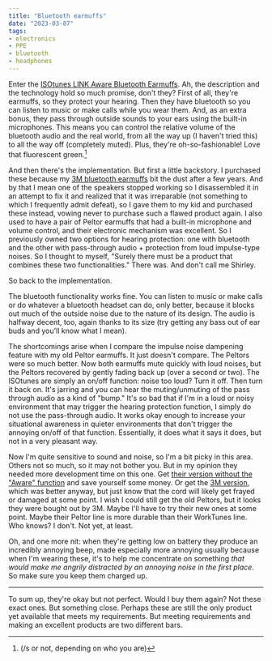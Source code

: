 ```yaml
---
title: "Bluetooth earmuffs"
date: "2023-03-07"
tags:
- electronics
- PPE
- bluetooth
- headphones
---
```

Enter the [ISOtunes LINK Aware Bluetooth Earmuffs](https://www.amazon.com/dp//B094LSJ73H/ref=nosim?tag=ffwf0f-20). Ah, the description and the technology hold so much promise, don't they? First of all, they're earmuffs, so they protect your hearing. Then they have bluetooth so you can listen to music or make calls while you wear them. And, as an extra bonus, they  pass through outside sounds to your ears using the built-in microphones. This means you can control the relative volume of the bluetooth audio and the real world, from all the way up (I haven't tried this) to all the way off (completely muted). Plus, they're oh-so-fashionable! Love that fluorescent green.[^1]

[^1]: (/s or not, depending on who you are)

And then there's the implementation. But first a little backstory. I purchased these because my [3M bluetooth earmuffs](https://www.amazon.com/dp//B0723CYHPZ/ref=nosim?tag=ffwf0f-20) bit the dust after a few years. And by that I mean one of the speakers stopped working so I disassembled it in an attempt to fix it and realized that it was irreparable (not something to which I frequently admit defeat), so I gave them to my kid and purchased these instead, vowing never to purchase such a flawed product again. I also used to have a pair of Peltor earmuffs that had a built-in microphone and volume control, and their electronic mechanism was excellent. So I previously owned two options for hearing protection: one with bluetooth and the other with pass-through audio + protection from loud impulse-type noises. So I thought to myself, "Surely there must be a product that combines these two functionalities." There was. And don't call me Shirley.

So back to the implementation.

The bluetooth functionality works fine. You can listen to music or make calls or do whatever a bluetooth headset can do, only better, because it blocks out much of the outside noise due to the nature of its design. The audio is halfway decent, too, again thanks to its size (try getting any bass out of ear buds and you'll know what I mean).

The shortcomings arise when I compare the impulse noise dampening feature with my old Peltor earmuffs. It just doesn't compare. The Peltors were so much better. Now both earmuffs mute quickly with loud noises, but the Peltors recovered by gently fading back up (over a second or two). The ISOtunes are simply an on/off function: noise too loud? Turn it off. Then turn it back on. It's jarring and you can hear the muting/unmuting of the pass through audio as a kind of "bump." It's so bad that if I'm in a loud or noisy environment that may trigger the hearing protection function, I simply do not use the pass-through audio. It works okay enough to increase your situational awareness in quieter environments that don't trigger the annoying on/off of that function. Essentially, it does what it says it does, but not in a very pleasant way.

Now I'm quite sensitive to sound and noise, so I'm a bit picky in this area. Others not so much, so it may not bother you. But in my opinion they needed more development time on this one. Get [their version without the "Aware" function](https://www.amazon.com/dp//B09X25KRPV/ref=nosim?tag=ffwf0f-20)  and save yourself some money. Or get the [3M version](https://www.amazon.com/dp//B0723CYHPZ/ref=nosim?tag=ffwf0f-20), which was better anyway, but just know that the cord will likely get frayed or damaged at some point. I wish I could still get the old Peltors, but it looks they were bought out by 3M. Maybe I'll have to try their new ones at some point. Maybe their Peltor line is more durable than their WorkTunes line. Who knows? I don't. Not yet, at least.

Oh, and one more nit: when they're getting low on battery they produce an incredibly annoying beep, made especially  more annoying usually because when I'm wearing these, it's to help me concentrate on something *that would make me angrily distracted by an annoying noise in the first place*. So make sure you keep them charged up.

---

To sum up, they're okay but not perfect. Would I buy them again? Not these exact ones. But something close. Perhaps these are still the only product yet available that meets my requirements. But meeting requirements and making an excellent products are two different bars.
